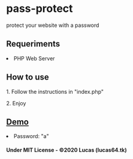 # pass-protect
protect your website with a password

## Requeriments
<li>PHP Web Server</li>

## How to use
<p>1. Follow the instructions in "index.php"</p>
<p>2. Enjoy</p>

## [Demo](https://pass-protect.l64.repl.co)
<li>Password: "a"</li>

#### Under MIT License - ©2020 Lucas (lucas64.tk)
